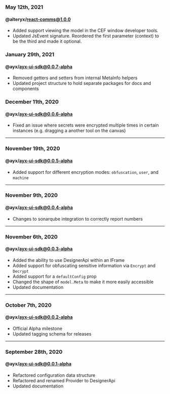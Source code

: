 ### May 12th, 2021

#### @alteryx/react-comms@1.0.0

- Added support viewing the model in the CEF window developer tools. 
- Updated JsEvent signature. Reordered the first parameter (context) to be the third and made it optional. 

### January 29th, 2021
#### @ayx/ayx-ui-sdk@0.0.7-alpha

- Removed getters and setters from internal MetaInfo helpers
- Updated project structure to hold separate packages for docs and components

### December 11th, 2020
#### @ayx/ayx-ui-sdk@0.0.6-alpha
- Fixed an issue where secrets were encrypted multiple times in certain instances (e.g. dragging a another tool on the canvas)

---
### November 19th, 2020
#### @ayx/ayx-ui-sdk@0.0.5-alpha
- Added support for different encryption modes: `obfuscation`, `user`, and `machine`

---
### November 9th, 2020
#### @ayx/ayx-ui-sdk@0.0.4-alpha
- Changes to sonarqube integration to correctly report numbers

---
### November 6th, 2020
#### @ayx/ayx-ui-sdk@0.0.3-alpha
- Added the ability to use DesignerApi within an IFrame
- Added support for obfuscating sensitive information via `Encrypt` and `Decrypt`
- Added support for a `defaultConfig` prop
- Changed the shape of `model.Meta` to make it more easily accessible
- Updated documentation

---
### October 7th, 2020
#### @ayx/ayx-ui-sdk@0.0.2-alpha
- Official Alpha milestone
- Updated tagging schema for releases

---
### September 28th, 2020
#### @ayx/ayx-ui-sdk@0.0.1-alpha
- Refactored configuration data structure
- Refactored and renamed Provider to DesignerApi
- Updated documentation